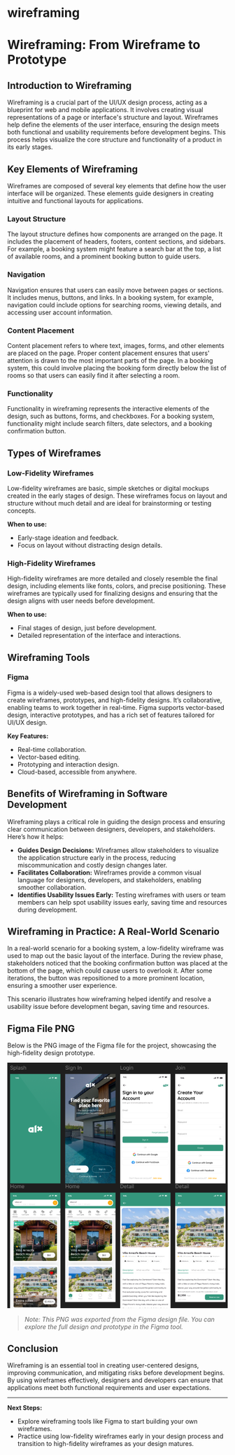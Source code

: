 # wireframing
# Wireframing: From Wireframe to Prototype

## Introduction to Wireframing
Wireframing is a crucial part of the UI/UX design process, acting as a blueprint for web and mobile applications. It involves creating visual representations of a page or interface's structure and layout. Wireframes help define the elements of the user interface, ensuring the design meets both functional and usability requirements before development begins. This process helps visualize the core structure and functionality of a product in its early stages.

## Key Elements of Wireframing
Wireframes are composed of several key elements that define how the user interface will be organized. These elements guide designers in creating intuitive and functional layouts for applications.

### Layout Structure
The layout structure defines how components are arranged on the page. It includes the placement of headers, footers, content sections, and sidebars. For example, a booking system might feature a search bar at the top, a list of available rooms, and a prominent booking button to guide users.

### Navigation
Navigation ensures that users can easily move between pages or sections. It includes menus, buttons, and links. In a booking system, for example, navigation could include options for searching rooms, viewing details, and accessing user account information.

### Content Placement
Content placement refers to where text, images, forms, and other elements are placed on the page. Proper content placement ensures that users' attention is drawn to the most important parts of the page. In a booking system, this could involve placing the booking form directly below the list of rooms so that users can easily find it after selecting a room.

### Functionality
Functionality in wireframing represents the interactive elements of the design, such as buttons, forms, and checkboxes. For a booking system, functionality might include search filters, date selectors, and a booking confirmation button.

## Types of Wireframes

### Low-Fidelity Wireframes
Low-fidelity wireframes are basic, simple sketches or digital mockups created in the early stages of design. These wireframes focus on layout and structure without much detail and are ideal for brainstorming or testing concepts.

**When to use:**
- Early-stage ideation and feedback.
- Focus on layout without distracting design details.

### High-Fidelity Wireframes
High-fidelity wireframes are more detailed and closely resemble the final design, including elements like fonts, colors, and precise positioning. These wireframes are typically used for finalizing designs and ensuring that the design aligns with user needs before development.

**When to use:**
- Final stages of design, just before development.
- Detailed representation of the interface and interactions.

## Wireframing Tools

### Figma
Figma is a widely-used web-based design tool that allows designers to create wireframes, prototypes, and high-fidelity designs. It’s collaborative, enabling teams to work together in real-time. Figma supports vector-based design, interactive prototypes, and has a rich set of features tailored for UI/UX design.

**Key Features:**
- Real-time collaboration.
- Vector-based editing.
- Prototyping and interaction design.
- Cloud-based, accessible from anywhere.

## Benefits of Wireframing in Software Development
Wireframing plays a critical role in guiding the design process and ensuring clear communication between designers, developers, and stakeholders. Here’s how it helps:

- **Guides Design Decisions:** Wireframes allow stakeholders to visualize the application structure early in the process, reducing miscommunication and costly design changes later.
- **Facilitates Collaboration:** Wireframes provide a common visual language for designers, developers, and stakeholders, enabling smoother collaboration.
- **Identifies Usability Issues Early:** Testing wireframes with users or team members can help spot usability issues early, saving time and resources during development.

## Wireframing in Practice: A Real-World Scenario
In a real-world scenario for a booking system, a low-fidelity wireframe was used to map out the basic layout of the interface. During the review phase, stakeholders noticed that the booking confirmation button was placed at the bottom of the page, which could cause users to overlook it. After some iterations, the button was repositioned to a more prominent location, ensuring a smoother user experience.

This scenario illustrates how wireframing helped identify and resolve a usability issue before development began, saving time and resources.

## Figma File PNG
Below is the PNG image of the Figma file for the project, showcasing the high-fidelity design prototype.

![Figma Prototype](alx-figma-design.png)

> *Note: This PNG was exported from the Figma design file. You can explore the full design and prototype in the Figma tool.*

## Conclusion
Wireframing is an essential tool in creating user-centered designs, improving communication, and mitigating risks before development begins. By using wireframes effectively, designers and developers can ensure that applications meet both functional requirements and user expectations. 

---

**Next Steps:**
- Explore wireframing tools like Figma to start building your own wireframes.
- Practice using low-fidelity wireframes early in your design process and transition to high-fidelity wireframes as your design matures.

